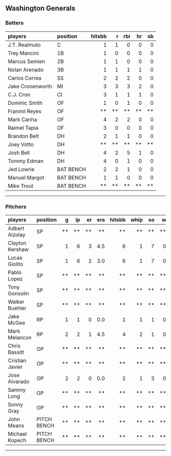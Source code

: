 ## Washington Generals

### Batters

 
|players          |position  | hitsbb|  r| rbi| hr| sb| 
|:----------------|:---------|------:|--:|---:|--:|--:| 
|J.T. Realmuto    |C         |      1|  1|   0|  0|  0| 
|Trey Mancini     |1B        |      1|  0|   0|  0|  0| 
|Marcus Semien    |2B        |      1|  1|   0|  0|  0| 
|Nolan Arenado    |3B        |      1|  1|   1|  1|  0| 
|Carlos Correa    |SS        |      2|  2|   2|  0|  0| 
|Jake Cronenworth |MI        |      3|  3|   3|  2|  0| 
|C.J. Cron        |CI        |      3|  1|   1|  1|  0| 
|Dominic Smith    |OF        |      1|  0|   1|  0|  0| 
|Franmil Reyes    |OF        |     **| **|  **| **| **| 
|Mark Canha       |OF        |      4|  2|   2|  0|  0| 
|Raimel Tapia     |OF        |      3|  0|   0|  0|  0| 
|Brandon Belt     |DH        |      2|  1|   1|  0|  0| 
|Joey Votto       |DH        |     **| **|  **| **| **| 
|Josh Bell        |DH        |      4|  2|   5|  1|  0| 
|Tommy Edman      |DH        |      4|  0|   1|  0|  0| 
|Jed Lowrie       |BAT BENCH |      2|  2|   1|  0|  0| 
|Manuel Margot    |BAT BENCH |      1|  1|   0|  0|  0| 
|Mike Trout       |BAT BENCH |     **| **|  **| **| **| 

* * *

### Pitchers

 
|players         |position    |  g| ip| er| era| hitsbb| whip| so|  w| sv| 
|:---------------|:-----------|--:|--:|--:|---:|------:|----:|--:|--:|--:| 
|Adbert Alzolay  |SP          | **| **| **|  **|     **|   **| **| **| **| 
|Clayton Kershaw |SP          |  1|  6|  3| 4.5|      6|    1|  7|  0|  0| 
|Lucas Giolito   |SP          |  1|  6|  2| 3.0|      6|    1|  7|  0|  0| 
|Pablo Lopez     |SP          | **| **| **|  **|     **|   **| **| **| **| 
|Tony Gonsolin   |SP          | **| **| **|  **|     **|   **| **| **| **| 
|Walker Buehler  |SP          | **| **| **|  **|     **|   **| **| **| **| 
|Jake McGee      |RP          |  1|  1|  0| 0.0|      1|    1|  1|  0|  0| 
|Mark Melancon   |RP          |  2|  2|  1| 4.5|      4|    2|  1|  0|  2| 
|Chris Bassitt   |OP          | **| **| **|  **|     **|   **| **| **| **| 
|Cristian Javier |OP          | **| **| **|  **|     **|   **| **| **| **| 
|Jose Alvarado   |OP          |  2|  2|  0| 0.0|      2|    1|  3|  0|  0| 
|Sammy Long      |OP          | **| **| **|  **|     **|   **| **| **| **| 
|Sonny Gray      |OP          | **| **| **|  **|     **|   **| **| **| **| 
|John Means      |PITCH BENCH | **| **| **|  **|     **|   **| **| **| **| 
|Michael Kopech  |PITCH BENCH | **| **| **|  **|     **|   **| **| **| **| 


* * *


